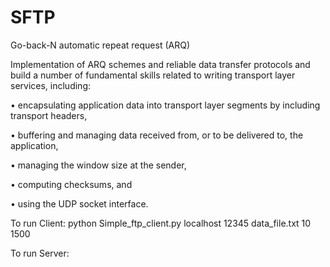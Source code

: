 # SFTP
Go-back-N automatic repeat request (ARQ)


Implementation of ARQ schemes and reliable data transfer protocols and build a number of fundamental skills related to writing
transport layer services, including:

• encapsulating application data into transport layer segments by including transport headers,

• buffering and managing data received from, or to be delivered to, the application,

• managing the window size at the sender,

• computing checksums, and

• using the UDP socket interface.


To run Client:
    python Simple_ftp_client.py localhost 12345 data_file.txt 10 1500

To run Server:
